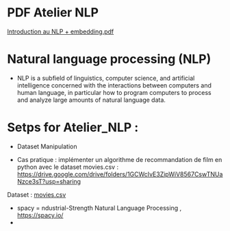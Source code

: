 # PDF Atelier NLP

[Introduction au NLP + embedding.pdf](https://github.com/Mohamed-Khalil67/NLP/files/7905250/Introduction.au.NLP.%2B.embedding.pdf)

# Natural language processing (NLP) 
- NLP is a subfield of linguistics, computer science, and artificial intelligence concerned with the interactions between computers and human language, in particular how to program computers to process and analyze large amounts of natural language data. 

# Setps for Atelier_NLP :

* Dataset Manipulation

- Cas pratique : implémenter un algorithme de recommandation de film en
python avec le dataset movies.csv : https://drive.google.com/drive/folders/1GCWcIvE3ZipWiV8567CswTNUaNzce3sT?usp=sharing 

Dataset : [movies.csv](https://github.com/Mohamed-Khalil67/NLP/files/7905378/movies.csv)

* spacy = ndustrial-Strength Natural Language Processing ,  https://spacy.io/
* 

